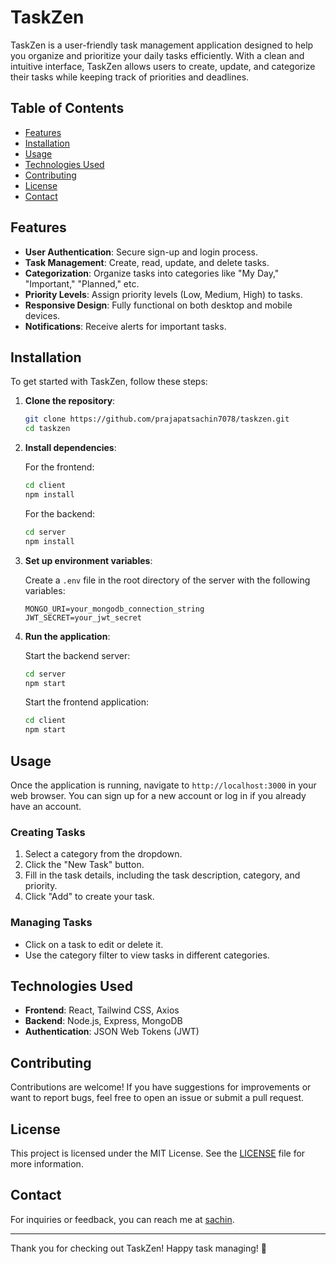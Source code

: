 # TaskZen

TaskZen is a user-friendly task management application designed to help you organize and prioritize your daily tasks efficiently. With a clean and intuitive interface, TaskZen allows users to create, update, and categorize their tasks while keeping track of priorities and deadlines.

## Table of Contents

- [Features](#features)
- [Installation](#installation)
- [Usage](#usage)
- [Technologies Used](#technologies-used)
- [Contributing](#contributing)
- [License](#license)
- [Contact](#contact)

## Features

- **User Authentication**: Secure sign-up and login process.
- **Task Management**: Create, read, update, and delete tasks.
- **Categorization**: Organize tasks into categories like "My Day," "Important," "Planned," etc.
- **Priority Levels**: Assign priority levels (Low, Medium, High) to tasks.
- **Responsive Design**: Fully functional on both desktop and mobile devices.
- **Notifications**: Receive alerts for important tasks.

## Installation

To get started with TaskZen, follow these steps:

1. **Clone the repository**:

   ```bash
   git clone https://github.com/prajapatsachin7078/taskzen.git
   cd taskzen
   ```

2. **Install dependencies**:

   For the frontend:

   ```bash
   cd client
   npm install
   ```

   For the backend:

   ```bash
   cd server
   npm install
   ```

3. **Set up environment variables**:

   Create a `.env` file in the root directory of the server with the following variables:

   ```plaintext
   MONGO_URI=your_mongodb_connection_string
   JWT_SECRET=your_jwt_secret
   ```

4. **Run the application**:

   Start the backend server:

   ```bash
   cd server
   npm start
   ```

   Start the frontend application:

   ```bash
   cd client
   npm start
   ```

## Usage

Once the application is running, navigate to `http://localhost:3000` in your web browser. You can sign up for a new account or log in if you already have an account.

### Creating Tasks

1. Select a category from the dropdown.
2. Click the "New Task" button.
3. Fill in the task details, including the task description, category, and priority.
4. Click "Add" to create your task.

### Managing Tasks

- Click on a task to edit or delete it.
- Use the category filter to view tasks in different categories.

## Technologies Used

- **Frontend**: React, Tailwind CSS, Axios
- **Backend**: Node.js, Express, MongoDB
- **Authentication**: JSON Web Tokens (JWT)

## Contributing

Contributions are welcome! If you have suggestions for improvements or want to report bugs, feel free to open an issue or submit a pull request.

## License

This project is licensed under the MIT License. See the [LICENSE](LICENSE) file for more information.

## Contact

For inquiries or feedback, you can reach me at [sachin](mailto:prajapatsachin7078@gmail.com).

---

Thank you for checking out TaskZen! Happy task managing! 🎉
```